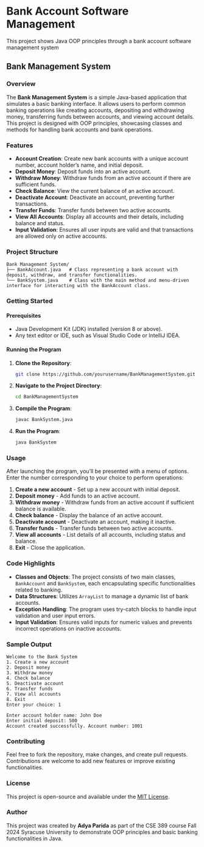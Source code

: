 # Bank Account Software Management
This project shows Java OOP principles through a bank account software management system
## Bank Management System
### Overview
The **Bank Management System** is a simple Java-based application that simulates a basic banking interface. It allows users to perform common banking operations like creating accounts, depositing and withdrawing money, transferring funds between accounts, and viewing account details. This project is designed with OOP principles, showcasing classes and methods for handling bank accounts and bank operations.

### Features
- **Account Creation**: Create new bank accounts with a unique account number, account holder’s name, and initial deposit.
- **Deposit Money**: Deposit funds into an active account.
- **Withdraw Money**: Withdraw funds from an active account if there are sufficient funds.
- **Check Balance**: View the current balance of an active account.
- **Deactivate Account**: Deactivate an account, preventing further transactions.
- **Transfer Funds**: Transfer funds between two active accounts.
- **View All Accounts**: Display all accounts and their details, including balance and status.
- **Input Validation**: Ensures all user inputs are valid and that transactions are allowed only on active accounts.

### Project Structure
```
Bank Management System/
├── BankAccount.java   # Class representing a bank account with deposit, withdraw, and transfer functionalities.
└── BankSystem.java    # Class with the main method and menu-driven interface for interacting with the BankAccount class.
```

### Getting Started

#### Prerequisites
- Java Development Kit (JDK) installed (version 8 or above).
- Any text editor or IDE, such as Visual Studio Code or IntelliJ IDEA.

#### Running the Program
1. **Clone the Repository**:
   ```sh
   git clone https://github.com/yourusername/BankManagementSystem.git
   ```
2. **Navigate to the Project Directory**:
   ```sh
   cd BankManagementSystem
   ```
3. **Compile the Program**:
   ```sh
   javac BankSystem.java
   ```
4. **Run the Program**:
   ```sh
   java BankSystem
   ```

### Usage
After launching the program, you’ll be presented with a menu of options. Enter the number corresponding to your choice to perform operations:
1. **Create a new account** - Set up a new account with initial deposit.
2. **Deposit money** - Add funds to an active account.
3. **Withdraw money** - Withdraw funds from an active account if sufficient balance is available.
4. **Check balance** - Display the balance of an active account.
5. **Deactivate account** - Deactivate an account, making it inactive.
6. **Transfer funds** - Transfer funds between two active accounts.
7. **View all accounts** - List details of all accounts, including status and balance.
8. **Exit** - Close the application.

### Code Highlights

- **Classes and Objects**: The project consists of two main classes, `BankAccount` and `BankSystem`, each encapsulating specific functionalities related to banking.
- **Data Structures**: Utilizes `ArrayList` to manage a dynamic list of bank accounts.
- **Exception Handling**: The program uses try-catch blocks to handle input validation and user input errors.
- **Input Validation**: Ensures valid inputs for numeric values and prevents incorrect operations on inactive accounts.

### Sample Output
```
Welcome to the Bank System
1. Create a new account
2. Deposit money
3. Withdraw money
4. Check balance
5. Deactivate account
6. Transfer funds
7. View all accounts
8. Exit
Enter your choice: 1

Enter account holder name: John Doe
Enter initial deposit: 500
Account created successfully. Account number: 1001
```

### Contributing
Feel free to fork the repository, make changes, and create pull requests. Contributions are welcome to add new features or improve existing functionalities.

### License
This project is open-source and available under the [MIT License](LICENSE).

### Author
This project was created by **Adya Parida** as part of the CSE 389 course Fall 2024 Syracuse University to demonstrate OOP principles and basic banking functionalities in Java.

